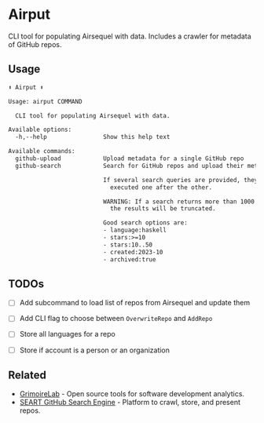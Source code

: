 # Airput

CLI tool for populating Airsequel with data.
Includes a crawler for metadata of GitHub repos.


## Usage

```txt
⬆️ Airput ⬆️

Usage: airput COMMAND

  CLI tool for populating Airsequel with data.

Available options:
  -h,--help                Show this help text

Available commands:
  github-upload            Upload metadata for a single GitHub repo
  github-search            Search for GitHub repos and upload their metadata.

                           If several search queries are provided, they will be
                             executed one after the other.

                           WARNING: If a search returns more than 1000 repos,
                             the results will be truncated.

                           Good search options are:
                           - language:haskell
                           - stars:>=10
                           - stars:10..50
                           - created:2023-10
                           - archived:true
```


## TODOs

- [ ] Add subcommand to load list of repos from Airsequel and update them
- [ ] Add CLI flag to choose between `OverwriteRepo` and `AddRepo`
- [ ] Store all languages for a repo
- [ ] Store if account is a person or an organization


## Related

- [GrimoireLab] - Open source tools for software development analytics.
- [SEART GitHub Search Engine] - Platform to crawl, store, and present repos.

[GrimoireLab]: http://chaoss.github.io/grimoirelab/
[SEART GitHub Search Engine]: https://github.com/seart-group/ghs
